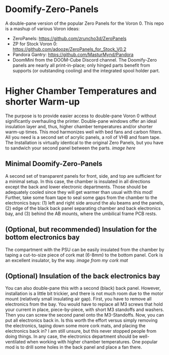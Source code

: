 # Doomify-Zero-Panels
A double-pane version of the popular Zero Panels for the Voron 0. This repo is a mashup of various Voron ideas:
- ZeroPanels: https://github.com/zruncho3d/ZeroPanels
- ZP for Stock Voron 0: https://github.com/adooze/ZeroPanels_for_Stock_V0.2
- Pandora Gantry: https://github.com/MasturMynd/Pandora
- DoomMini from the DOOM-Cube Discord channel.
The Doomify-Zero panels are nearly all print-in-place; only hinged parts benefit from supports (or outstanding cooling) and the integrated spool holder part.

# Higher Chamber Temperatures and shorter Warm-up
The purpose is to provide easier access to double-pane Voron 0 without significantly overhauling the printer. Double-pane windows offer an ideal insulation layer and, thus, higher chamber temperatures and/or shorter warm-up times. This mod harmonizes well with bed fans and carbon filters. All you need is a second set of acrylic panels, a roll of VHB and foam tape. The Installation is virtually identical to the original Zero Panels, but you have to sandwich your second panel between the parts.
*image here*

## Minimal Doomify-Zero-Panels
A second set of transparent panels for front, side, and top are sufficient for a minimal setup. In this case, the chamber is insulated in all directions except the back and lower electronic departments. Those should be adequately cooled since they will get warmer than usual with this mod! Further, take some foam tape to seal some gaps from the chamber to the electronics bays: (1) left and right side around the alu beams and the panels, (2) edge of the black back panel separating chamber and back electronics bay, and (3) behind the AB mounts, where the umbilical frame PCB rests.

## (Optional, but recommended) Insulation for the bottom electronics bay
The compartment with the PSU can be easily insulated from the chamber by taping a cut-to-size piece of cork mat (6-8mm) to the bottom panel. Cork is an excellent insulator, by the way.
*image from my cork mat*

## (Optional) Insulation of the back electronics bay
You can also double-pane this with a second (black) back panel. However, installation is a little bit trickier, and there is not much room due to the motor mount (relatively small insulating air gap). First, you have to remove all electronics from the bay. You would have to replace all M3 screws that hold your current in place, piece-by-piece, with short M3 standoffs and washers. Then you can screw the second panel onto the M3-Standoffs. Now, you can put all electronics back in. Is this worth the effort versus simply removing the electronics, taping down some more cork mats, and placing the electronics back in? I am still unsure, but this never stopped people from doing things. In any case, the electronics department should be well-ventilated when working with higher chamber temperatures. One popular mod is to drill some holes in the back panel and place a fan there.
